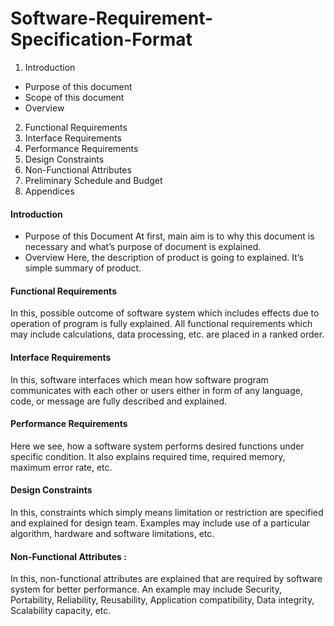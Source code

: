 # Software-Requirement-Specification-Format
1. Introduction
* Purpose of this document
* Scope of this document
* Overview
2. Functional Requirements
3. Interface Requirements
4. Performance Requirements
5. Design Constraints
6. Non-Functional Attributes
7. Preliminary Schedule and Budget
8. Appendices


#### Introduction
* Purpose of this Document 
At first, main aim is to why this document is necessary and what’s purpose of document is explained.
* Overview
Here, the description of product is going to explained. It’s simple summary of product.

#### Functional Requirements
In this, possible outcome of software system which includes effects due to operation of program is fully explained. 
All functional requirements which may include calculations, data processing, etc. are placed in a ranked order.

#### Interface Requirements
In this, software interfaces which mean how software program communicates with each other or users either in 
form of any language, code, or message are fully described and explained.

#### Performance Requirements
Here we see, how a software system performs desired functions under specific condition. 
It also explains required time, required memory, maximum error rate, etc.

#### Design Constraints 
In this, constraints which simply means limitation or restriction are specified and explained for design team. 
Examples may include use of a particular algorithm, hardware and software limitations, etc.

#### Non-Functional Attributes :
In this, non-functional attributes are explained that are required by software system for better performance. 
An example may include Security, Portability, Reliability, Reusability, Application compatibility, Data integrity, Scalability capacity, etc.
